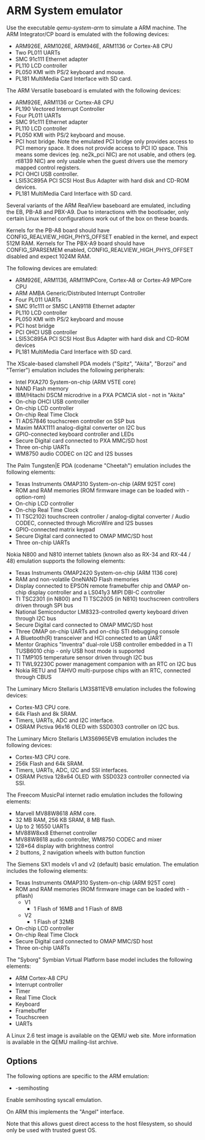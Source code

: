 ARM System emulator
===================

Use the executable *qemu-system-arm* to simulate a ARM machine. The ARM
Integrator/CP board is emulated with the following devices:

 * ARM926E, ARM1026E, ARM946E, ARM1136 or Cortex-A8 CPU
 * Two PL011 UARTs
 * SMC 91c111 Ethernet adapter
 * PL110 LCD controller
 * PL050 KMI with PS/2 keyboard and mouse.
 * PL181 MultiMedia Card Interface with SD card.

The ARM Versatile baseboard is emulated with the following devices:

 * ARM926E, ARM1136 or Cortex-A8 CPU
 * PL190 Vectored Interrupt Controller
 * Four PL011 UARTs
 * SMC 91c111 Ethernet adapter
 * PL110 LCD controller
 * PL050 KMI with PS/2 keyboard and mouse.
 * PCI host bridge.  Note the emulated PCI bridge only provides access to PCI
   memory space.  It does not provide access to PCI IO space.  This means some
   devices (eg. ne2k_pci NIC) are not usable, and others (eg. rtl8139 NIC) are
   only usable when the guest drivers use the memory mapped control registers.
 * PCI OHCI USB controller.
 * LSI53C895A PCI SCSI Host Bus Adapter with hard disk and CD-ROM devices.
 * PL181 MultiMedia Card Interface with SD card.

Several variants of the ARM RealView baseboard are emulated,
including the EB, PB-A8 and PBX-A9.  Due to interactions with the
bootloader, only certain Linux kernel configurations work out
of the box on these boards.

Kernels for the PB-A8 board should have CONFIG_REALVIEW_HIGH_PHYS_OFFSET
enabled in the kernel, and expect 512M RAM.  Kernels for The PBX-A9 board
should have CONFIG_SPARSEMEM enabled, CONFIG_REALVIEW_HIGH_PHYS_OFFSET
disabled and expect 1024M RAM.

The following devices are emulated:

 * ARM926E, ARM1136, ARM11MPCore, Cortex-A8 or Cortex-A9 MPCore CPU
 * ARM AMBA Generic/Distributed Interrupt Controller
 * Four PL011 UARTs
 * SMC 91c111 or SMSC LAN9118 Ethernet adapter
 * PL110 LCD controller
 * PL050 KMI with PS/2 keyboard and mouse
 * PCI host bridge
 * PCI OHCI USB controller
 * LSI53C895A PCI SCSI Host Bus Adapter with hard disk and CD-ROM devices
 * PL181 MultiMedia Card Interface with SD card.

The XScale-based clamshell PDA models ("Spitz", "Akita", "Borzoi"
and "Terrier") emulation includes the following peripherals:

 * Intel PXA270 System-on-chip (ARM V5TE core)
 * NAND Flash memory
 * IBM/Hitachi DSCM microdrive in a PXA PCMCIA slot - not in "Akita"
 * On-chip OHCI USB controller
 * On-chip LCD controller
 * On-chip Real Time Clock
 * TI ADS7846 touchscreen controller on SSP bus
 * Maxim MAX1111 analog-digital converter on I2C bus
 * GPIO-connected keyboard controller and LEDs
 * Secure Digital card connected to PXA MMC/SD host
 * Three on-chip UARTs
 * WM8750 audio CODEC on I2C and I2S busses

The Palm Tungsten|E PDA (codename "Cheetah") emulation includes the following
elements:

 * Texas Instruments OMAP310 System-on-chip (ARM 925T core)
 * ROM and RAM memories (ROM firmware image can be loaded with -option-rom)
 * On-chip LCD controller
 * On-chip Real Time Clock
 * TI TSC2102i touchscreen controller / analog-digital converter / Audio CODEC,
   connected through MicroWire and I2S busses
 * GPIO-connected matrix keypad
 * Secure Digital card connected to OMAP MMC/SD host
 * Three on-chip UARTs

Nokia N800 and N810 internet tablets (known also as RX-34 and RX-44 / 48)
emulation supports the following elements:

 * Texas Instruments OMAP2420 System-on-chip (ARM 1136 core)
 * RAM and non-volatile OneNAND Flash memories
 * Display connected to EPSON remote framebuffer chip and OMAP on-chip display
   controller and a LS041y3 MIPI DBI-C controller
 * TI TSC2301 (in N800) and TI TSC2005 (in N810) touchscreen controllers driven
   through SPI bus
 * National Semiconductor LM8323-controlled qwerty keyboard driven through
   I2C bus
 * Secure Digital card connected to OMAP MMC/SD host
 * Three OMAP on-chip UARTs and on-chip STI debugging console
 * A Bluetooth(R) transceiver and HCI connected to an UART
 * Mentor Graphics "Inventra" dual-role USB controller embedded in a TI
   TUSB6010 chip - only USB host mode is supported
 * TI TMP105 temperature sensor driven through I2C bus
 * TI TWL92230C power management companion with an RTC on I2C bus
 * Nokia RETU and TAHVO multi-purpose chips with an RTC, connected through CBUS

The Luminary Micro Stellaris LM3S811EVB emulation includes the following
devices:

 * Cortex-M3 CPU core.
 * 64k Flash and 8k SRAM.
 * Timers, UARTs, ADC and I2C interface.
 * OSRAM Pictiva 96x16 OLED with SSD0303 controller on I2C bus.

The Luminary Micro Stellaris LM3S6965EVB emulation includes the following
devices:

 * Cortex-M3 CPU core.
 * 256k Flash and 64k SRAM.
 * Timers, UARTs, ADC, I2C and SSI interfaces.
 * OSRAM Pictiva 128x64 OLED with SSD0323 controller connected via SSI.

The Freecom MusicPal internet radio emulation includes the following
elements:

 * Marvell MV88W8618 ARM core.
 * 32 MB RAM, 256 KB SRAM, 8 MB flash.
 * Up to 2 16550 UARTs
 * MV88W8xx8 Ethernet controller
 * MV88W8618 audio controller, WM8750 CODEC and mixer
 * 128×64 display with brightness control
 * 2 buttons, 2 navigation wheels with button function

The Siemens SX1 models v1 and v2 (default) basic emulation.
The emulation includes the following elements:

 * Texas Instruments OMAP310 System-on-chip (ARM 925T core)
 * ROM and RAM memories (ROM firmware image can be loaded with -pflash)
   - V1
     * 1 Flash of 16MB and 1 Flash of 8MB
   - V2
     * 1 Flash of 32MB
 * On-chip LCD controller
 * On-chip Real Time Clock
 * Secure Digital card connected to OMAP MMC/SD host
 * Three on-chip UARTs

The "Syborg" Symbian Virtual Platform base model includes the following
elements:

 * ARM Cortex-A8 CPU
 * Interrupt controller
 * Timer
 * Real Time Clock
 * Keyboard
 * Framebuffer
 * Touchscreen
 * UARTs

A Linux 2.6 test image is available on the QEMU web site. More information is
available in the QEMU mailing-list archive.

Options
-------

The following options are specific to the ARM emulation:

 * -semihosting

Enable semihosting syscall emulation.

On ARM this implements the "Angel" interface.

Note that this allows guest direct access to the host filesystem,
so should only be used with trusted guest OS.

